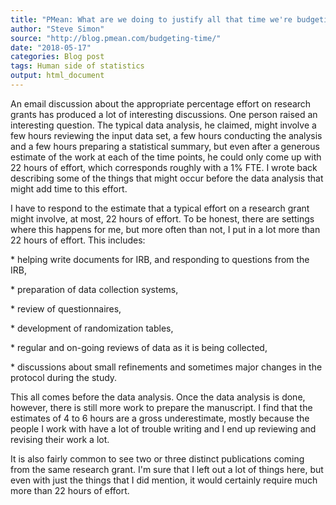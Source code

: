 ```yaml
---
title: "PMean: What are we doing to justify all that time we're budgeting?"
author: "Steve Simon"
source: "http://blog.pmean.com/budgeting-time/"
date: "2018-05-17"
categories: Blog post
tags: Human side of statistics
output: html_document
---
```


An email discussion about the appropriate percentage effort on research
grants has produced a lot of interesting discussions. One person raised
an interesting question. The typical data analysis, he claimed, might
involve a few hours reviewing the input data set, a few hours conducting
the analysis and a few hours preparing a statistical summary, but even
after a generous estimate of the work at each of the time points, he
could only come up with 22 hours of effort, which corresponds roughly
with a 1% FTE. I wrote back describing some of the things that might
occur before the data analysis that might add time to this
effort.

<!---More--->

I have to respond to the estimate that a typical effort on a research
grant might involve, at most, 22 hours of effort. To be honest, there
are settings where this happens for me, but more often than not, I put
in a lot more than 22 hours of effort. This includes:

\* helping write documents for IRB, and responding to questions from the
IRB,

\* preparation of data collection systems,

\* review of questionnaires,

\* development of randomization tables,

\* regular and on-going reviews of data as it is being collected,

\* discussions about small refinements and sometimes major changes in
the protocol during the study.

This all comes before the data analysis. Once the data analysis is done,
however, there is still more work to prepare the manuscript. I find that
the estimates of 4 to 6 hours are a gross underestimate, mostly because
the people I work with have a lot of trouble writing and I end up
reviewing and revising their work a lot.

It is also fairly common to see two or three distinct publications
coming from the same research grant. I'm sure that I left out a lot of
things here, but even with just the things that I did mention, it would
certainly require much more than 22 hours of effort.




